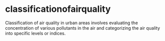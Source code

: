 # classificationofairquality
Classification of air quality in urban areas involves evaluating the concentration of various pollutants in the air and categorizing the air quality into specific levels or indices. 
